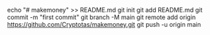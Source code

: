 echo "# makemoney" >> README.md
git init
git add README.md
git commit -m "first commit"
git branch -M main
git remote add origin https://github.com/Cryptotas/makemoney.git
git push -u origin main
